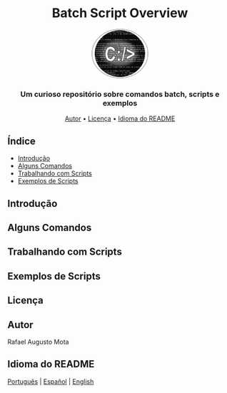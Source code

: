 <h1 align="center">Batch Script Overview</h1>

<p align="center"><img alt="Logo do Repositório" src="images/logo-batch.png" width="25%" height="25%"></p>

<h3 align="center">Um curioso repositório sobre comandos batch, scripts e exemplos</h3>

<p align="center">
<a href="#autor">Autor</a> •
<a href="#licenca">Licença</a> •
<a href="#idioma-do-readme">Idioma do README</a></p>


## Índice

* [Introdução](#introducao)
* [Alguns Comandos](#alguns-comandos)
* [Trabalhando com Scripts](#trabalhando-com-scripts)
* [Exemplos de Scripts](#exemplos-de-scripts)


## Introdução


## Alguns Comandos


## Trabalhando com Scripts


## Exemplos de Scripts


## Licença


## Autor

Rafael Augusto Mota

## Idioma do README

[Português](./README-pt-br.md) | [Español](README-es.md) | [English](README.md) 

